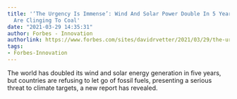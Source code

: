 ```yaml
---
title: '‘The Urgency Is Immense’: Wind And Solar Power Double In 5 Years, But Countries
  Are Clinging To Coal'
date: "2021-03-29 14:35:31"
author: Forbes - Innovation
authorlink: https://www.forbes.com/sites/davidrvetter/2021/03/29/the-urgency-is-immense-wind-and-solar-power-double-in-5-years-but-countries-are-clinging-to-coal/
tags:
- Forbes-Innovation
---
```

The world has doubled its wind and solar energy generation in five years, but countries are refusing to let go of fossil fuels, presenting a serious threat to climate targets, a new report has revealed.
